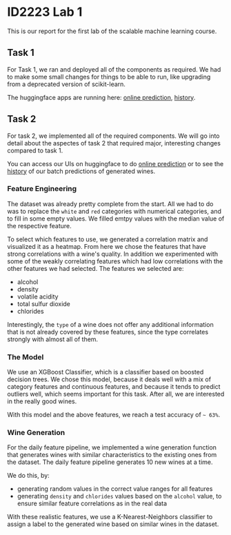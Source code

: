 # ID2223 Lab 1
This is our report for the first lab of the scalable machine learning course.

## Task 1
For Task 1, we ran and deployed all of the components as required.
We had to make some small changes for things to be able to run, like upgrading from a deprecated version of scikit-learn.

The huggingface apps are running here:
[online prediction](https://huggingface.co/spaces/zeihers-mart/iris),
[history](https://huggingface.co/spaces/zeihers-mart/iris-monitor).

## Task 2
For task 2, we implemented all of the required components. We will go into detail about the aspectes of task 2
that required major, interesting changes compared to task 1.

You can access our UIs on huggingface to do [online prediction](https://huggingface.co/spaces/zeihers-mart/Lab1-wines)
or to see the [history](https://huggingface.co/spaces/zeihers-mart/wine-monitor) of our batch predictions of generated wines.

### Feature Engineering
The dataset was already pretty complete from the start.
All we had to do was to replace the `white` and `red` categories with numerical categories,
and to fill in some empty values. We filled emtpy values with the median value of the respective feature.

To select which features to use, we generated a correlation matrix and visualized it as a heatmap.
From here we chose the features that have strong correlations with a wine's quality.
In addition we experimented with some of the weakly correlating features which had low correlations
with the other features we had selected.
The features we selected are:
- alcohol
- density
- volatile acidity
- total sulfur dioxide
- chlorides

Interestingly, the `type` of a wine does not offer any additional information that is not
already covered by these features, since the type correlates strongly with almost all of them.

### The Model
We use an XGBoost Classifier, which is a classifier based on boosted decision trees.
We chose this model, because it deals well with a mix of category features and continuous features,
and because it tends to predict outliers well, which seems important for this task.
After all, we are interested in the really good wines.

With this model and the above features, we reach a test accuracy of `~ 63%`.

### Wine Generation
For the daily feature pipeline, we implemented a wine generation function that generates wines with similar characteristics
to the existing ones from the dataset.
The daily feature pipeline generates 10 new wines at a time.

We do this, by:
- generating random values in the correct value ranges for all features
- generating `density` and `chlorides` values based on the `alcohol` value, to ensure similar feature correlations as in the real data

With these realistic features, we use a K-Nearest-Neighbors classifier to assign
a label to the generated wine based on similar wines in the dataset.
